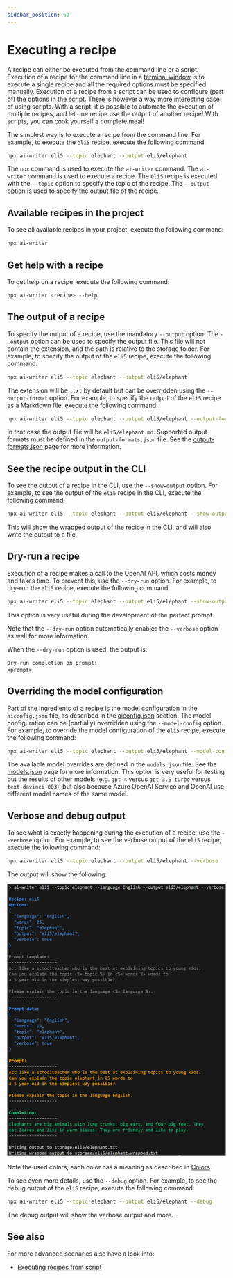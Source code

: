 ```yaml
---
sidebar_position: 60
---
```


# Executing a recipe

A recipe can either be executed from the command line or a script. Execution of a recipe for the command line in a [terminal window](../advanced/terminal-window) is to execute a single recipe and all the required options must be specified manually. Execution of a recipe from a script can be used to configure (part of) the options in the script. There is however a way more interesting case of using scripts. With a script, it is possible to automate the execution of multiple recipes, and let one recipe use the output of another recipe! With scripts, you can cook yourself a complete meal!

The simplest way is to execute a recipe from the command line. For example, to execute the `eli5` recipe, execute the following command:

```bash
npx ai-writer eli5 --topic elephant --output eli5/elephant
```

The `npx` command is used to execute the `ai-writer` command. The `ai-writer` command is used to execute a recipe. The `eli5` recipe is executed with the `--topic` option to specify the topic of the recipe. The `--output` option is used to specify the output file of the recipe.

## Available recipes in the project

To see all available recipes in your project, execute the following command:

```bash
npx ai-writer
```

## Get help with a recipe

To get help on a recipe, execute the following command:

```bash
npx ai-writer <recipe> --help
```

## The output of a recipe
To specify the output of a recipe, use the mandatory `--output` option. The `--output` option can be used to specify the output file. This file will not contain the extension, and the path is relative to the storage folder. For example, to specify the output of the `eli5` recipe, execute the following command:

```bash
npx ai-writer eli5 --topic elephant --output eli5/elephant
```

The extension will be `.txt` by default but can be overridden using the `--output-format` option. For example, to specify the output of the `eli5` recipe as a Markdown file, execute the following command:

```bash
npx ai-writer eli5 --topic elephant --output eli5/elephant --output-format md
```

In that case the output file will be `eli5/elephant.md`. Supported output formats must be defined in the `output-formats.json` file. See the [output-formats.json](../project/output-formats.json) page for more information.

## See the recipe output in the CLI

To see the output of a recipe in the CLI, use the `--show-output` option. For example, to see the output of the `eli5` recipe in the CLI, execute the following command:

```bash
npx ai-writer eli5 --topic elephant --output eli5/elephant --show-output
```

This will show the wrapped output of the recipe in the CLI, and will also write the output to a file.

## Dry-run a recipe

Execution of a recipe makes a call to the OpenAI API, which costs money and takes time. To prevent this, use the `--dry-run` option. For example, to dry-run the `eli5` recipe, execute the following command:

```bash
npx ai-writer eli5 --topic elephant --output eli5/elephant --show-output --dry-run
```

This option is very useful during the development of the perfect prompt.

Note that the `--dry-run` option automatically enables the `--verbose` option as well for more information.

When the `--dry-run` option is used, the output is:

```text
Dry-run completion on prompt:
<prompt>
```

## Overriding the model configuration

Part of the ingredients of a recipe is the model configuration in the `aiconfig.json` file, as described in the [aiconfig.json](../recipes/recipe-ingredients/aiconfig.json) section. The model configuration can be (partially) overridden using the `--model-config` option. For example, to override the model configuration of the `eli5` recipe, execute the following command:

```bash
npx ai-writer eli5 --topic elephant --output eli5/elephant --model-config gpt-4
```

The available model overrides are defined in the `models.json` file. See the [models.json](../project/models.json) page for more information. This option is very useful for testing out the results of other models (e.g. `gpt-4` versus `gpt-3.5-turbo` versus `text-davinci-003`), but also because Azure OpenAI Service and OpenAI use different model names of the same model.

## Verbose and debug output

To see what is exactly happening during the execution of a recipe, use the `--verbose` option. For example, to see the verbose output of the `eli5` recipe, execute the following command:

```bash
npx ai-writer eli5 --topic elephant --output eli5/elephant --verbose
```

The output will show the following:

![](./executing-a-recipe/r1o26pmc1261.png)

Note the used colors, each color has a meaning as described in [Colors](../concepts/colors).

To see even more details, use the `--debug` option. For example, to see the debug output of the `eli5` recipe, execute the following command:

```bash
npx ai-writer eli5 --topic elephant --output eli5/elephant --debug
```

The debug output will show the verbose output and more.

## See also

For more advanced scenaries also have a look into:

- [Executing recipes from script](../advanced/executing-a-recipe)